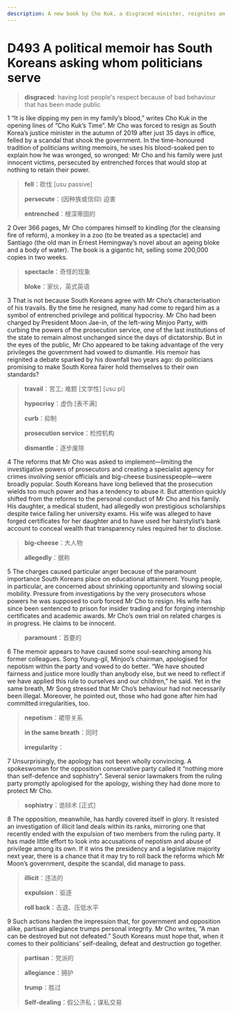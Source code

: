 ```yaml
---
description: A new book by Cho Kuk, a disgraced minister, reignites an old debate about fairness
---
```


# D493 A political memoir has South Koreans asking whom politicians serve
> **disgraced**: having lost people's respect because of bad behaviour that has been made public
 > 

1 “It is like dipping my pen in my family’s blood,” writes Cho Kuk in the opening lines of “Cho Kuk’s Time”. Mr Cho was forced to resign as South Korea’s justice minister in the autumn of 2019 after just 35 days in office, felled by a scandal that shook the government. In the time-honoured tradition of politicians writing memoirs, he uses his blood-soaked pen to explain how he was wronged, so wronged: Mr Cho and his family were just innocent victims, persecuted by entrenched forces that would stop at nothing to retain their power.

> **fell**：砍伐 [usu passive]
>
> **persecute**：(因种族或信仰) 迫害
>
> **entrenched**：根深蒂固的
>

2 Over 366 pages, Mr Cho compares himself to kindling (for the cleansing fire of reform), a monkey in a zoo (to be treated as a spectacle) and Santiago (the old man in Ernest Hemingway’s novel about an ageing bloke and a body of water). The book is a gigantic hit, selling some 200,000 copies in two weeks.

> **spectacle**：奇怪的现象
>
> **bloke**：家伙，英式英语
>

3 That is not because South Koreans agree with Mr Cho’s characterisation of his travails. By the time he resigned, many had come to regard him as a symbol of entrenched privilege and political hypocrisy. Mr Cho had been charged by President Moon Jae-in, of the left-wing Minjoo Party, with curbing the powers of the prosecution service, one of the last institutions of the state to remain almost unchanged since the days of dictatorship. But in the eyes of the public, Mr Cho appeared to be taking advantage of the very privileges the government had vowed to dismantle. His memoir has reignited a debate sparked by his downfall two years ago: do politicians promising to make South Korea fairer hold themselves to their own standards?

> **travail**：苦工; 难题 [文学性] [usu pl]
>
> **hypocrisy**：虚伪 [表不满]
>
> **curb**：抑制
>
> **prosecution service**：检控机构
>
> **dismantle**：逐步废除
>

4 The reforms that Mr Cho was asked to implement—limiting the investigative powers of prosecutors and creating a specialist agency for crimes involving senior officials and big-cheese businesspeople—were broadly popular. South Koreans have long believed that the prosecution wields too much power and has a tendency to abuse it. But attention quickly shifted from the reforms to the personal conduct of Mr Cho and his family. His daughter, a medical student, had allegedly won prestigious scholarships despite twice failing her university exams. His wife was alleged to have forged certificates for her daughter and to have used her hairstylist’s bank account to conceal wealth that transparency rules required her to disclose.

> **big-cheese**：大人物
>
> **allegedly**：据称
>

5 The charges caused particular anger because of the paramount importance South Koreans place on educational attainment. Young people, in particular, are concerned about shrinking opportunity and slowing social mobility. Pressure from investigations by the very prosecutors whose powers he was supposed to curb forced Mr Cho to resign. His wife has since been sentenced to prison for insider trading and for forging internship certificates and academic awards. Mr Cho’s own trial on related charges is in progress. He claims to be innocent.

> **paramount**：首要的
>

6 The memoir appears to have caused some soul-searching among his former colleagues. Song Young-gil, Minjoo’s chairman, apologised for nepotism within the party and vowed to do better. “We have shouted fairness and justice more loudly than anybody else, but we need to reflect if we have applied this rule to ourselves and our children,” he said. Yet in the same breath, Mr Song stressed that Mr Cho’s behaviour had not necessarily been illegal. Moreover, he pointed out, those who had gone after him had committed irregularities, too.

> **nepotism**：裙带关系
>
> **in the same breath**：同时
>
> **irregularity**：
>

7 Unsurprisingly, the apology has not been wholly convincing. A spokeswoman for the opposition conservative party called it “nothing more than self-defence and sophistry”. Several senior lawmakers from the ruling party promptly apologised for the apology, wishing they had done more to protect Mr Cho.

> **sophistry**：诡辩术 [正式]
>

8 The opposition, meanwhile, has hardly covered itself in glory. It resisted an investigation of illicit land deals within its ranks, mirroring one that recently ended with the expulsion of two members from the ruling party. It has made little effort to look into accusations of nepotism and abuse of privilege among its own. If it wins the presidency and a legislative majority next year, there is a chance that it may try to roll back the reforms which Mr Moon’s government, despite the scandal, did manage to pass.

> **illicit**：违法的
>
> **expulsion**：驱逐
>
> **roll back**：击退、压低水平
>

9 Such actions harden the impression that, for government and opposition alike, partisan allegiance trumps personal integrity. Mr Cho writes, “A man can be destroyed but not defeated.” South Koreans must hope that, when it comes to their politicians’ self-dealing, defeat and destruction go together.

> **partisan**：党派的
>
> **allegiance**：拥护
>
> **trump**：胜过
>
> **Self-dealing**：假公济私；谋私交易
>


